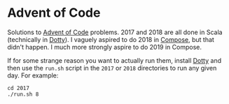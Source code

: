 # Advent of Code

Solutions to [Advent of Code] problems. 2017 and 2018 are all done in Scala (technically in
[Dotty]). I vaguely aspired to do 2018 in [Compose], but that didn't happen. I much more strongly
aspire to do 2019 in Compose.

If for some strange reason you want to actually run them, install [Dotty] and then use the `run.sh`
script in the `2017` or `2018` directories to run any given day. For example:

```
cd 2017
./run.sh 8
```

[Advent of Code]: https://adventofcode.com
[Compose]: https://github.com/samskivert/compose
[Dotty]: https://dotty.epfl.ch/
